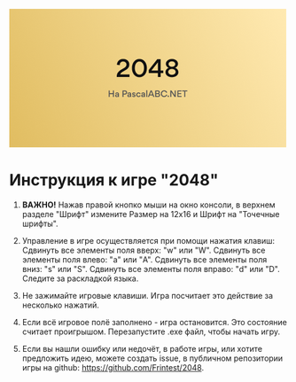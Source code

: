 ![Изображение-первью](offer.png)

# Инструкция к игре "2048"

1. **ВАЖНО!** Нажав правой кнопко мыши на окно консоли, в верхнем разделе "Шрифт" измените Размер на 12x16 и Шрифт на "Точечные шрифты".

2. Управление в игре осуществляется при помощи нажатия клавиш:
Сдвинуть все элементы поля вверх: "w" или "W".
Сдвинуть все элементы поля влево: "a" или "A".
Сдвинуть все элементы поля вниз: "s" или "S".
Сдвинуть все элементы поля вправо: "d" или "D".
Следите за раскладкой языка.

3. Не зажимайте игровые клавиши. Игра посчитает это действие за несколько нажатий.

4. Если всё игровое полё заполнено - игра остановится. Это состояние считает проигрышом. Перезапустите .exe файл, чтобы начать игру.

5. Если вы нашли ошибку или недочёт, в работе игры, или хотите предложить идею, можете создать issue, в публичном репозитории игры на github: https://github.com/Frintest/2048.